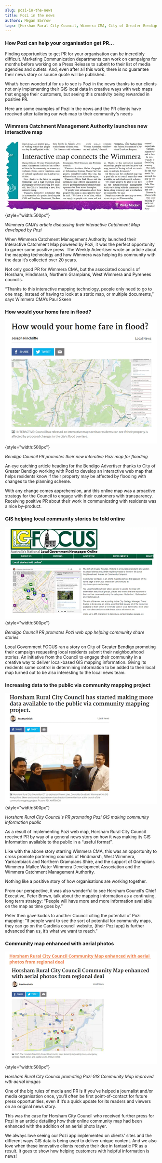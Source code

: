 ```yaml
---
slug: pozi-in-the-news
title: Pozi in the news
authors: Megan Barrow
tags: [Horsham Rural City Council, Wimmera CMA, City of Greater Bendigo, media]
---
```


### How Pozi can help your organisation get PR...

Finding opportunities to get PR for your organisation can be incredibly difficult. Marketing Communication departments can work on campaigns for months before working on a Press Release to submit to their list of media agencies and outlets. And, even after all this work, there is no guarantee their news story or source quote will be published.

What’s been wonderful for us to see is Pozi in the news thanks to our clients not only implementing their GIS local data in creative ways with web maps that engage their customers, but seeing this creativity being rewarded in positive PR.

Here are some examples of Pozi in the news and the PR clients have received after tailoring our web map to their community's needs

### Wimmera Catchment Management Authority launches new interactive map

![](/static/img/Wimmera-PR-Article-Pozi.webp){style="width:500px"}

*Wimmera CMA's article discussing their interactive Catchment Map developed by Pozi*

When Wimmera Catchment Management Authority launched their Interactive Catchment Map powered by Pozi, it was the perfect opportunity to garner some positive press. The Weekly Advertiser wrote an article about the mapping technology and how Wimmera was helping its community with the data it’s collected over 20 years.

Not only good PR for Wimmera CMA, but the associated councils of Horsham, Hindmarsh, Northern Grampians, West Wimmera and Pyrenees councils.

“Thanks to this interactive mapping technology, people only need to go to one map, instead of having to look at a static map, or multiple documents,” says Wimmera CMA’s Paul Skeen

### How would your home fare in flood?

![](/static/img/Bendigo-Council-Promote-Interactive-Pozi-Map-Flooding.webp){style="width:500px"}

*Bendigo Council PR promotes their new interative Pozi map for flooding*

An eye catching article heading for the Bendigo Advertiser thanks to City of Greater Bendigo working with Pozi to develop an interactive web map that helps residents know if their property may be affected by flooding with changes to the planning scheme.

With any change comes apprehension, and this online map was a proactive strategy for the Council to engage with their customers with transparency. Receiving positive PR about their work in communicating with residents was a nice by-product.

### GIS helping local community stories be told online

![](/static/img/Bendigo-Neighbourhood-Stories-1.webp){style="width:500px"}

*Bendigo Council PR promotes Pozi web app helping community share stories*

Local Government FOCUS ran a story on City of Greater Bendigo promoting their campaign requesting local residents submit their neighbourhood stories. An initiative from the Council to engage their community in a creative way to deliver local-based GIS mapping information. Giving its residents some control in determining information to be added to their local map turned out to be also interesting to the local news team.

### Increasing data to the public via community mapping project

![](/static/img/Horsham-PR-Pozi-GIS-Community-Information.webp){style="width:500px"}

*Horsham Rural City Council's PR promoting Pozi GIS making community information public*

As a result of implementing Pozi web map, Horsham Rural City Council received PR by way of a general news story on how it was making its GIS information available to the public in a “useful format”.

Like with the above story starring Wimmera CMA, this was an opportunity to cross promote partnering councils of Hindmarsh, West Wimmera, Yarriambiack and Northern Grampians Shire, and the support of Grampians Wimmera-Mallee Water Wimmera Development Association and the Wimmera Catchment Management Authority.

Nothing like a positive story of how organisations are working together.

From our perspective, it was also wonderful to see Horsham Council’s Chief Executive, Peter Brown, talk about the mapping information as a continuing, long term strategy: “People will have more and more information available on the map as time goes by.”

Peter then gave kudos to another Council citing the potential of Pozi mapping: “If people want to see the sort of potential for community maps, they can go on the Cardinia council website, (their Pozi app) is further advanced than us, it’s what we want to reach.”

### Community map enhanced with aerial photos

![](/static/img/Horsham-Pozi-GIS-aerial-images.webp){style="width:500px"}

*Horsham Rural City Council promoting Pozi GIS Community Map improved wth aerial images*

One of the big rules of media and PR is if you’ve helped a journalist and/or media organisation once, you’ll often be first point-of-contact for future press opportunities, even if it’s a quick update for its readers and viewers on an original news story.

This was the case for Horsham City Council who received further press for Pozi in an article detailing how their online community map had been enhanced with the addition of an aerial photo layer.

We always love seeing our Pozi app implemented on clients' sites and the different ways GIS data is being used to deliver unique content. And we also love when these innovative clients receive their due in fantastic PR as a result. It goes to show how helping customers with helpful information is news!
